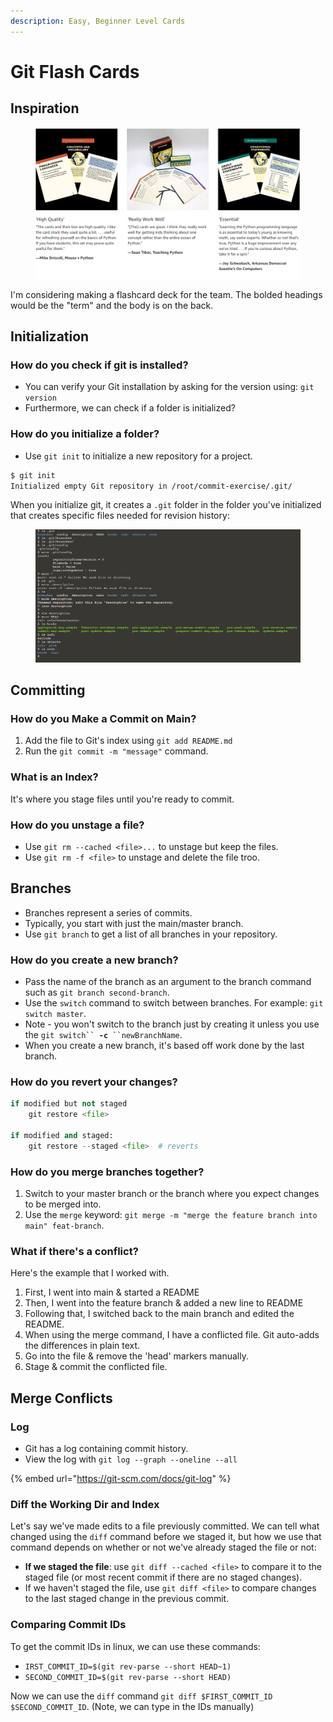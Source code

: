 ```yaml
---
description: Easy, Beginner Level Cards
---
```


# Git Flash Cards

## Inspiration

<figure><img src="../../.gitbook/assets/image (2) (1).png" alt=""><figcaption></figcaption></figure>

I'm considering making a flashcard deck for the team. The bolded headings would be the "term" and the body is on the back.

## Initialization

### How do you check if git is installed?

* You can verify your Git installation by asking for the version using: `git version`
* Furthermore, we can check if a folder is initialized?

### How do you initialize a folder?

* Use `git init` to initialize a new repository for a project.&#x20;

```bash
$ git init
Initialized empty Git repository in /root/commit-exercise/.git/
```

When you initialize git, it creates a `.git` folder in the folder you've initialized that creates specific files needed for revision history:

<figure><img src="../../.gitbook/assets/image (1) (1) (1) (1).png" alt=""><figcaption></figcaption></figure>

## Committing

### How do you Make a Commit on Main?

1. Add the file to Git's index using `git add README.md`
2. Run the `git commit -m "message"` command.&#x20;

### What is an Index?

It's where you stage files until you're ready to commit.

### How do you unstage a file?

* Use `git rm --cached <file>...` to unstage but keep the files.
* Use `git rm -f <file>` to unstage and delete the file troo.

## Branches

* Branches represent a series of commits.
* Typically, you start with just the main/master branch.&#x20;
* Use `git branch` to get a list of all branches in your repository.

### How do you create a new branch?

* Pass the name of the branch as an argument to the branch command such as `git branch second-branch`.&#x20;
* Use the `switch` command to switch between branches. For example: `git switch master`.
* Note - you won't switch to the branch just by creating it unless you use the `git switch`` `**`-c`**` ``newBranchName`.&#x20;
* When you create a new branch, it's based off work done by the last branch.&#x20;

### How do you revert your changes?

```python
if modified but not staged
    git restore <file>
    
if modified and staged:
    git restore --staged <file>  # reverts 
```

### How do you merge branches together?

1. Switch to your master branch or the branch where you expect changes to be merged into.
2. Use the `merge` keyword: `git merge -m "merge the feature branch into main" feat-branch`.&#x20;

### What if there's a conflict?

Here's the example that I worked with.

1. First, I went into main & started a README
2. Then, I went into the feature branch & added a new line to README
3. Following that, I switched back to the main branch and edited the README.
4. When using the merge command, I have a conflicted file. Git auto-adds the differences in plain text.
5. Go into the file & remove the 'head' markers manually.
6. Stage & commit the conflicted file.&#x20;

## Merge Conflicts

### Log

* Git has a log containing commit history.
* View the log with `git log --graph --oneline --all`

{% embed url="https://git-scm.com/docs/git-log" %}

### Diff the Working Dir and Index

Let's say we've made edits to a file previously committed. We can tell what changed using the `diff` command before we staged it, but how we use that command depends on whether or not we've already staged the file or not:

* **If we staged the file**: use `git diff --cached <file>` to compare it to the staged file (or most recent commit if there are no staged changes).
* If we haven't staged the file, use `git diff <file>` to compare changes to the last staged change in the previous commit.&#x20;

### Comparing Commit IDs

To get the commit IDs in linux, we can use these commands:

* `IRST_COMMIT_ID=$(git rev-parse --short HEAD~1)`
* `SECOND_COMMIT_ID=$(git rev-parse --short HEAD)`

Now we can use the `diff` command `git diff $FIRST_COMMIT_ID $SECOND_COMMIT_ID`. (Note, we can type in the IDs manually)



